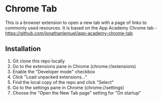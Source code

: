 # Chrome Tab

This is a browser extension to open a new tab with a page of links to commonly used resources. It is based on the App Academy Chrome tab - https://github.com/jonathanlemuel/app-academy-chrome-tab

## Installation

1. Git clone this repo locally
2. Go to the extensions pane in Chrome (chrome://extensions)
3. Enable the "Developer mode" checkbox
4. Click "Load unpacked extensions..."
5. Find the local copy of the repo and click "Select"
6. Go to the settings pane in Chrome (chrome://settings)
7. Choose the "Open the New Tab page" setting for "On startup"
